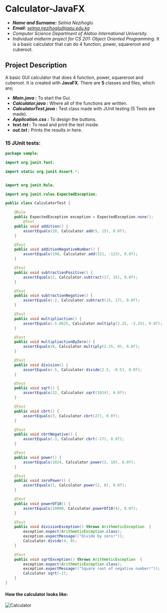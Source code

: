 # Calculator-JavaFX

- ***Name and Surname:*** *Selma Nezihoglu*
- ***Email:*** *selma.nezihoglu@iaau.edu.kg*
- *Computer Science Department of Alatoo International University.*
- *Individual midterm project for CS 201: Object Oriented Programming.*
It is a basic calculator that can do 4 function, power, squareroot and cuberoot.

## Project Description
A basic GUI calculator that does 4 function, power, squareroot and cuberoot. It is created with **JavaFX**.
There are **5** classes and files, which are;

- ***Main.java :*** To start the Gui.
- ***Calculator.java :*** Where all of the functions are written.
- ***CalculatorTest.java :*** Test class made with JUnit testing (5 Tests are made).
- ***Application.css :*** To design the buttons.
- ***text.txt :*** To read and print the text inside.
- ***out.txt :*** Prints the results in here.

### 15 JUnit tests:

``` Java
package sample;

import org.junit.Test;

import static org.junit.Assert.*;


import org.junit.Rule;

import org.junit.rules.ExpectedException;

public class CalculatorTest {

    @Rule
    public ExpectedException exception = ExpectedException.none();
        @Test
    public void addition() {
        assertEquals(20, Calculator.add(5, 15), 0.0f);
    }

    @Test
    public void additionNegativeNumber() {
        assertEquals(198, Calculator.add(321, -123), 0.0f);
    }

    @Test
    public void subtractionPositive() {
        assertEquals(2, Calculator.subtract(17, 15), 0.0f);
    }

    @Test
    public void subtractionNegative() {
        assertEquals(-2, Calculator.subtract(15, 17), 0.0f);
    }

    @Test
    public void multipliaction() {
        assertEquals(-5.0625, Calculator.multiply(2.25, -2.25), 0.0f);
    }

    @Test
    public void multipliactionByZero() {
        assertEquals(0, Calculator.multiply(2.25, 0), 0.0f);
    }

    @Test
    public void division() {
        assertEquals(-5, Calculator.divide(2.5, -0.5), 0.0f);
    }

    @Test
    public void sqrt() {
        assertEquals(32, Calculator.sqrt(1024), 0.0f);
    }

    @Test
    public void cbrt() {
        assertEquals(3, Calculator.cbrt(27), 0.0f);
    }

    @Test
    public void cbrtNegative() {
        assertEquals(-3, Calculator.cbrt(-27), 0.0f);
    }

    @Test
    public void power() {
        assertEquals(1024, Calculator.power(2, 10), 0.0f);
    }

    @Test
    public void zeroPower() {
        assertEquals(1, Calculator.power(2, 0), 0.0f);
    }

    @Test
    public void powerOf10() {
        assertEquals(10000, Calculator.powerOf10(4), 0.0f);
    }

    @Test
    public void divisionException() throws ArithmeticException  {
        exception.expect(ArithmeticException.class);
        exception.expectMessage(("Divide by zero!"));
        Calculator.divide(4, 0);
    }

    @Test
    public void sqrtException() throws ArithmeticException  {
        exception.expect(ArithmeticException.class);
        exception.expectMessage(("Square root of negative number!"));
        Calculator.sqrt(-2);
    }
}
```

#### How the calculator looks like:
![Calculator](https://user-images.githubusercontent.com/64955154/98462600-a97e9180-21df-11eb-9e4f-8fa240e093c0.PNG)

